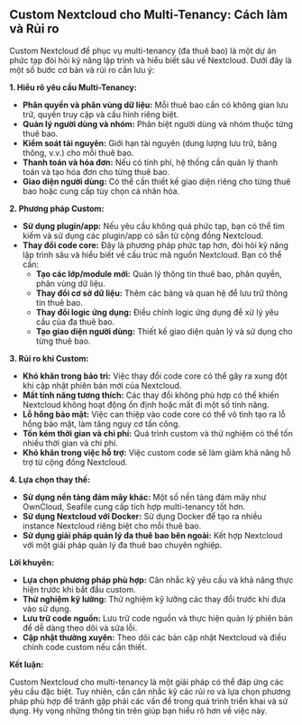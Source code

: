 ## Custom Nextcloud cho Multi-Tenancy: Cách làm và Rủi ro

Custom Nextcloud để phục vụ multi-tenancy (đa thuê bao) là một dự án phức tạp đòi hỏi kỹ năng lập trình và hiểu biết sâu về Nextcloud. Dưới đây là một số bước cơ bản và rủi ro cần lưu ý:

**1. Hiểu rõ yêu cầu Multi-Tenancy:**

* **Phân quyền và phân vùng dữ liệu:** Mỗi thuê bao cần có không gian lưu trữ, quyền truy cập và cấu hình riêng biệt.
* **Quản lý người dùng và nhóm:** Phân biệt người dùng và nhóm thuộc từng thuê bao.
* **Kiểm soát tài nguyên:** Giới hạn tài nguyên (dung lượng lưu trữ, băng thông, v.v.) cho mỗi thuê bao.
* **Thanh toán và hóa đơn:** Nếu có tính phí, hệ thống cần quản lý thanh toán và tạo hóa đơn cho từng thuê bao.
* **Giao diện người dùng:** Có thể cần thiết kế giao diện riêng cho từng thuê bao hoặc cung cấp tùy chọn cá nhân hóa.

**2. Phương pháp Custom:**

* **Sử dụng plugin/app:** Nếu yêu cầu không quá phức tạp, bạn có thể tìm kiếm và sử dụng các plugin/app có sẵn từ cộng đồng Nextcloud.
* **Thay đổi code core:** Đây là phương pháp phức tạp hơn, đòi hỏi kỹ năng lập trình sâu và hiểu biết về cấu trúc mã nguồn Nextcloud. Bạn có thể cần:
    * **Tạo các lớp/module mới:** Quản lý thông tin thuê bao, phân quyền, phân vùng dữ liệu.
    * **Thay đổi cơ sở dữ liệu:** Thêm các bảng và quan hệ để lưu trữ thông tin thuê bao.
    * **Thay đổi logic ứng dụng:** Điều chỉnh logic ứng dụng để xử lý yêu cầu của đa thuê bao.
    * **Tạo giao diện người dùng:** Thiết kế giao diện quản lý và sử dụng cho từng thuê bao.

**3. Rủi ro khi Custom:**

* **Khó khăn trong bảo trì:** Việc thay đổi code core có thể gây ra xung đột khi cập nhật phiên bản mới của Nextcloud.
* **Mất tính năng tương thích:** Các thay đổi không phù hợp có thể khiến Nextcloud không hoạt động ổn định hoặc mất đi một số tính năng.
* **Lỗ hổng bảo mật:** Việc can thiệp vào code core có thể vô tình tạo ra lỗ hổng bảo mật, làm tăng nguy cơ tấn công.
* **Tốn kém thời gian và chi phí:** Quá trình custom và thử nghiệm có thể tốn nhiều thời gian và chi phí.
* **Khó khăn trong việc hỗ trợ:** Việc custom code sẽ làm giảm khả năng hỗ trợ từ cộng đồng Nextcloud.

**4. Lựa chọn thay thế:**

* **Sử dụng nền tảng đám mây khác:** Một số nền tảng đám mây như OwnCloud, Seafile cung cấp tích hợp multi-tenancy tốt hơn.
* **Sử dụng Nextcloud với Docker:** Sử dụng Docker để tạo ra nhiều instance Nextcloud riêng biệt cho mỗi thuê bao.
* **Sử dụng giải pháp quản lý đa thuê bao bên ngoài:** Kết hợp Nextcloud với một giải pháp quản lý đa thuê bao chuyên nghiệp.


**Lời khuyên:**

* **Lựa chọn phương pháp phù hợp:** Cân nhắc kỹ yêu cầu và khả năng thực hiện trước khi bắt đầu custom.
* **Thử nghiệm kỹ lưỡng:** Thử nghiệm kỹ lưỡng các thay đổi trước khi đưa vào sử dụng.
* **Lưu trữ code nguồn:** Lưu trữ code nguồn và thực hiện quản lý phiên bản để dễ dàng theo dõi và sửa lỗi.
* **Cập nhật thường xuyên:** Theo dõi các bản cập nhật Nextcloud và điều chỉnh code custom nếu cần thiết.

**Kết luận:**

Custom Nextcloud cho multi-tenancy là một giải pháp có thể đáp ứng các yêu cầu đặc biệt. Tuy nhiên, cần cân nhắc kỹ các rủi ro và lựa chọn phương pháp phù hợp để tránh gặp phải các vấn đề trong quá trình triển khai và sử dụng. Hy vọng những thông tin trên giúp bạn hiểu rõ hơn về việc này.
